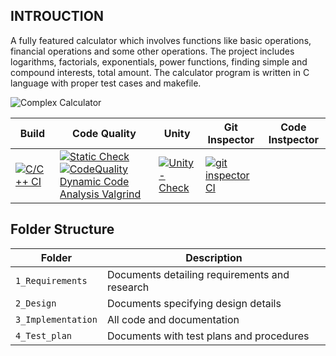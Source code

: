 ## INTROUCTION
   
   A fully featured calculator which involves functions like basic operations, financial operations and some other operations. The project includes  logarithms, factorials, exponentials, power functions, finding simple and compound interests, total amount. The calculator program is written in C language with proper test cases and makefile.
   
![Complex Calculator](https://www.google.com/imgres?imgurl=https%3A%2F%2Fcdn.corporatefinanceinstitute.com%2Fassets%2Ffinancial-calculator.jpeg&imgrefurl=https%3A%2F%2Fcorporatefinanceinstitute.com%2Fresources%2Fknowledge%2Fother%2Ftop-3-financial-calculators%2F&tbnid=eZlDJZ9aPiuazM&vet=12ahUKEwjRlrrRo4LwAhUb33MBHZygDRYQMygQegUIARDJAg..i&docid=__RTJOd0-k2w6M&w=1200&h=800&q=photo%20of%20financial%20calculator&ved=2ahUKEwjRlrrRo4LwAhUb33MBHZygDRYQMygQegUIARDJAg) 

Build | Code Quality | Unity | Git Inspector | Code Instpector
|---------|------------|-----------|----------------|-----------
[![C/C++ CI](https://github.com/Govardhan-Mogili/mini-project/actions/workflows/c-cpp.yml/badge.svg)](https://github.com/Govardhan-Mogili/mini-project/actions/workflows/c-cpp.yml)|[![Static Check](https://github.com/Govardhan-Mogili/mini-project/actions/workflows/cppcheck.yml/badge.svg)](https://github.com/Govardhan-Mogili/mini-project/actions/workflows/cppcheck.yml)[![CodeQuality Dynamic Code Analysis Valgrind](https://github.com/Govardhan-Mogili/mini-project/actions/workflows/dynamic-code-quality.yml/badge.svg)](https://github.com/Govardhan-Mogili/mini-project/actions/workflows/dynamic-code-quality.yml) | [![Unity-Check](https://github.com/Govardhan-Mogili/mini-project/actions/workflows/unity.yml/badge.svg)](https://github.com/Govardhan-Mogili/mini-project/actions/workflows/unity.yml) |[![git inspector CI](https://github.com/Govardhan-Mogili/mini-project/actions/workflows/gitinspector.yml/badge.svg)](https://github.com/Govardhan-Mogili/mini-project/actions/workflows/gitinspector.yml)
## Folder Structure
Folder             | Description
-------------------| -----------------------------------------
`1_Requirements`   | Documents detailing requirements and research
`2_Design`         | Documents specifying design details
`3_Implementation` | All code and documentation
`4_Test_plan`      | Documents with test plans and procedures
